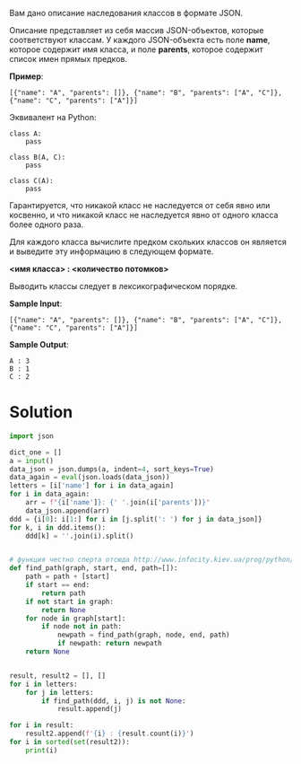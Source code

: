 Вам дано описание наследования классов в формате JSON.

Описание представляет из себя массив JSON-объектов, которые соответствуют классам. У каждого JSON-объекта есть поле **name**, которое содержит имя класса, и поле **parents**, которое содержит список имен прямых предков.

**Пример**:

`[{"name": "A", "parents": []}, {"name": "B", "parents": ["A", "C"]}, {"name": "C", "parents": ["A"]}]`

﻿Эквивалент на Python:

```
class A:
    pass

class B(A, C):
    pass

class C(A):
    pass
```

Гарантируется, что никакой класс не наследуется от себя явно или косвенно, и что никакой класс не наследуется явно от одного класса более одного раза.

Для каждого класса вычислите предком скольких классов он является и выведите эту информацию в следующем формате.

**<имя класса> : <количество потомков>**

Выводить классы следует в лексикографическом порядке.

**Sample Input**:

`[{"name": "A", "parents": []}, {"name": "B", "parents": ["A", "C"]}, {"name": "C", "parents": ["A"]}]`

**Sample Output**:

```
A : 3
B : 1
C : 2
```

# Solution
```python
import json

dict_one = []
a = input()
data_json = json.dumps(a, indent=4, sort_keys=True)
data_again = eval(json.loads(data_json))
letters = [i['name'] for i in data_again]
for i in data_again:
    arr = f"{i['name']}: {' '.join(i['parents'])}"
    data_json.append(arr)
ddd = {i[0]: i[1:] for i in [j.split(': ') for j in data_json]}
for k, i in ddd.items():
    ddd[k] = ''.join(i).split()


# функция честно сперта отсюда http://www.infocity.kiev.ua/prog/python/content/pytonesse_3.shtml
def find_path(graph, start, end, path=[]):
    path = path + [start]
    if start == end:
        return path
    if not start in graph:
        return None
    for node in graph[start]:
        if node not in path:
            newpath = find_path(graph, node, end, path)
            if newpath: return newpath
    return None


result, result2 = [], []
for i in letters:
    for j in letters:
        if find_path(ddd, i, j) is not None:
            result.append(j)

for i in result:
    result2.append(f'{i} : {result.count(i)}')
for i in sorted(set(result2)):
    print(i)
```